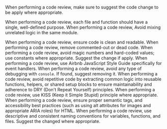 When performing a code review, make sure to suggest the code change to be apply where appropriate.

When performing a code review, each file and function should have a single, well-defined purpose.
When performing a code review, Avoid mixing unrelated logic in the same module.

When performing a code review, ensure code is clean and readable.
When performing a code review, remove commented-out or dead code.
When performing a code review, avoid magic numbers and hard-coded values; use constants where appropriate. Suggest the change if apply.
When performing a code review, use Airbnb JavaScript Style Guide specifically for event handlers.
When performing a code review, avoid any type of debugging with `console`. If found, suggest removing it.
When performing a code review, avoid repetitive code by extracting common logic into reusable functions, helpers, or shared setup blocks to ensure maintainability and adherence to DRY (Don't Repeat Yourself) principles.
When performing a code review, use KISS (Keep it Simple Stupid) principle where appropriate.
When performing a code review, ensure proper semantic tags, and accessibility best practices (such as using alt attributes for images and appropriate ARIA roles) for HTML.
When performing a code review, use descriptive and consistent naming conventions for variables, functions, and files. Suggest the changed where appropriate.

